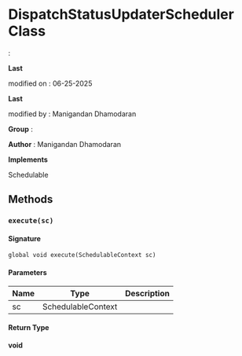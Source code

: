 # DispatchStatusUpdaterScheduler Class

:

**Last** 

modified on  : 06-25-2025

**Last** 

modified by  : Manigandan Dhamodaran

**Group** :

**Author** : Manigandan Dhamodaran

**Implements**

Schedulable

## Methods
### `execute(sc)`

#### Signature
```apex
global void execute(SchedulableContext sc)
```

#### Parameters
| Name | Type | Description |
|------|------|-------------|
| sc | SchedulableContext |  |

#### Return Type
**void**